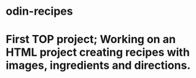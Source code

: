 # odin-recipes
# First TOP project; Working on an HTML project creating recipes with images, ingredients and directions.
